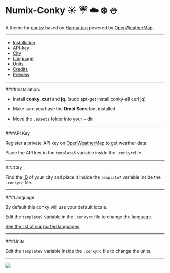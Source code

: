 # Numix-Conky :sunny: :umbrella: :cloud: :snowflake: :snowman:

A theme for [conky](https://github.com/brndnmtthws/conky) based on [Harmattan](https://github.com/zagortenay333/Harmattan/) powered by [OpenWeatherMap](http://openweathermap.org/).

---

* [Installation](#installation)
* [API-key](#api-key)
* [City](#city)
* [Language](#language)
* [Units](#units)
* [Credits](CREDITS.md)
* [Preview](#preview)

---

####Installation:

* Install **conky**, **curl** and **jq**. (sudo apt-get install conky-all curl jq)

* Make sure you have the **Droid Sans** font installed.

* Move the `.assets` folder into your `~` dir.

---

###API Key

Register a private API key on [OpenWeatherMap](http://openweathermap.org/) to get weather data.

Place the API key in the `template6` variable inside the `.conkyrc`file.

---

###City

Find the [ID](http://openweathermap.org/help/city_list.txt) of your city and place it inside the `template7` variable inside the `.conkyrc` file.

---

###Language

By default this conky will use your default locale.

Edit the `template9` variable in the `.conkyrc` file to change the language.

[See the list of supported languages](http://openweathermap.org/current#multi)

---

###Units

Edit the `template8` variable inside the `.conkyrc` file to change the units.

---

<img src="http://www.siddharthsaxena.weebly.com/files/theme/Numix-Conky.png" id="preview">
